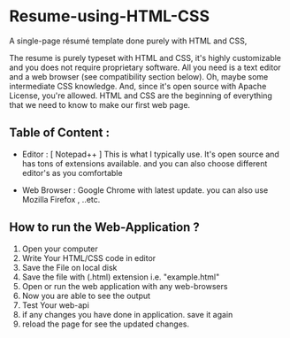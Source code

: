 # Resume-using-HTML-CSS
A single-page résumé template done purely with HTML and CSS,


The resume is purely typeset with HTML and CSS, it's highly customizable 
and you does not require proprietary software. All you need is a text editor and a web browser (see compatibility section below). Oh, maybe some intermediate CSS knowledge. And, since it's open source with Apache License, you're allowed.
HTML and CSS are the beginning of everything that we need to know to make our first web page.

## Table of Content :

- Editor :
     [ Notepad++ ] This is what I typically use. It's open source and has tons of extensions available.
     and you can also choose different editor's as you comfortable
     
-  Web Browser :
    Google Chrome with latest update.
    you can also use Mozilla Firefox , ..etc.
 ## How to run the Web-Application ?
  1. Open your computer 
  2. Write Your HTML/CSS code in editor 
  3. Save the File on local disk
  4. Save the file with (.html) extension i.e. "example.html" 
  5. Open or run the web application with any web-browsers
  6. Now you are able to see the output
  7. Test Your web-api
  8. if any changes you have done in application. save it again
  9. reload the page for see the updated changes.
 

